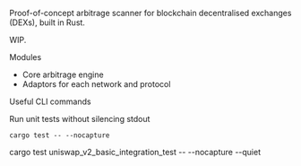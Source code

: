 Proof-of-concept arbitrage scanner for blockchain decentralised exchanges (DEXs), built in Rust.

WIP.

Modules
- Core arbitrage engine
- Adaptors for each network and protocol

Useful CLI commands


Run unit tests without silencing stdout

```
cargo test -- --nocapture
```

cargo test uniswap_v2_basic_integration_test -- --nocapture --quiet